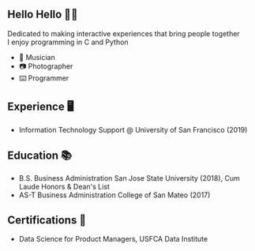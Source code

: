 ## Hello Hello 👋🏽
Dedicated to making interactive experiences that bring people together  
I enjoy programming in C and Python
- 🎵 Musician 
- 📷 Photographer 
- ⌨️ Programmer

## Experience 🖥️ 
- Information Technology Support @ University of San Francisco (2019)

## Education 📚
- B.S. Business Administration San Jose State University (2018), Cum Laude Honors & Dean's List
- AS-T Business Administration College of San Mateo (2017)

## Certifications 📜
- Data Science for Product Managers, USFCA Data Institute
